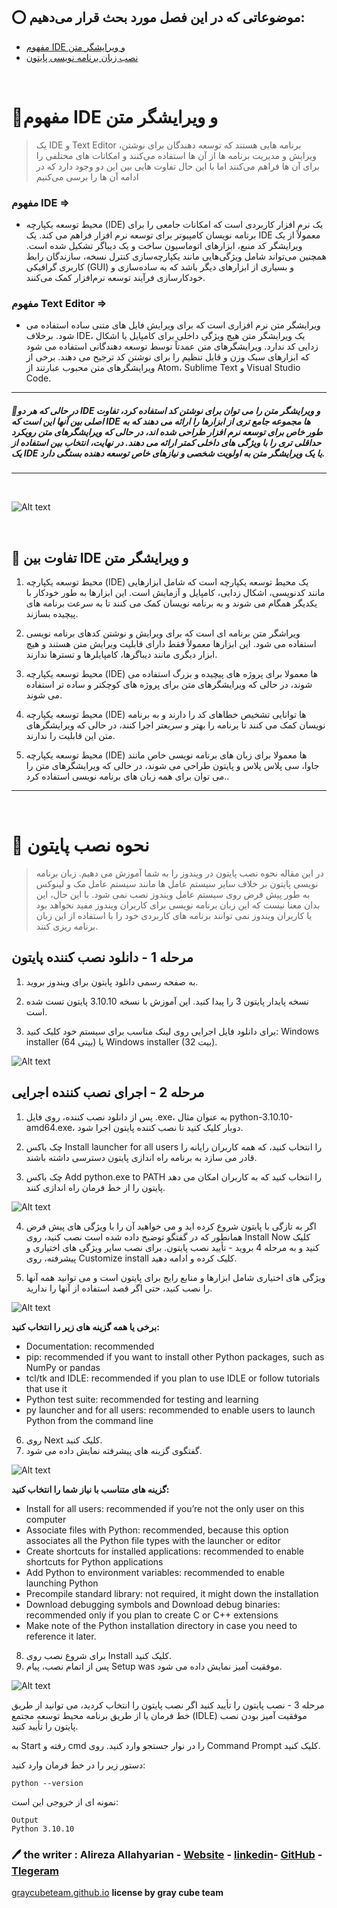 ## ⭕️ موضوعاتی که در این فصل مورد بحث قرار می‌دهیم:

- [مفهوم IDE و ویرایشگر متن](#concept-of-ide--text-editor)
- [نصب زبان برنامه نویسی پایتون](#-how-to-install-python)

</br>


# 💎مفهوم IDE و ویرایشگر متن
> یک IDE و Text Editor برنامه هایی هستند که توسعه دهندگان برای نوشتن، ویرایش و مدیریت برنامه ها از آن ها استفاده می‌کنند و امکانات های مختلفی را برای آن ها فراهم می‌کنند 
اما با این حال تفاوت هایی بین این دو وجود دارد که در ادامه آن ها را برسی می‌کنیم

### **مفهوم IDE** =>
- محیط توسعه یکپارچه (IDE) یک نرم افزار کاربردی است که امکانات جامعی را برای برنامه نویسان کامپیوتر برای توسعه نرم افزار فراهم می کند. یک IDE معمولاً از یک ویرایشگر کد منبع، ابزارهای اتوماسیون ساخت و یک دیباگر تشکیل شده است. همچنین می‌تواند شامل ویژگی‌هایی مانند یکپارچه‌سازی کنترل نسخه، سازندگان رابط کاربری گرافیکی (GUI) و بسیاری از ابزارهای دیگر باشد که به ساده‌سازی و خودکارسازی فرآیند توسعه نرم‌افزار کمک می‌کنند.

### **مفهوم Text Editor** =>
- ویرایشگر متن نرم افزاری است که برای ویرایش فایل های متنی ساده استفاده می شود. برخلاف IDE، یک ویرایشگر متن هیچ ویژگی داخلی برای کامپایل یا اشکال زدایی کد ندارد. ویرایشگرهای متن عمدتاً توسط توسعه دهندگانی استفاده می شود که ابزارهای سبک وزن و قابل تنظیم را برای نوشتن کد ترجیح می دهند. برخی از ویرایشگرهای متن محبوب عبارتند از Atom، Sublime Text و Visual Studio Code.

---
##### 🔹در حالی که هر دو IDE و ویرایشگر متن را می توان برای نوشتن کد استفاده کرد، تفاوت اصلی بین آنها این است که IDE ها مجموعه جامع تری از ابزارها را ارائه می دهند که به طور خاص برای توسعه نرم افزار طراحی شده اند، در حالی که ویرایشگرهای متن رویکرد حداقلی تری را با ویژگی های داخلی کمتر ارائه می دهند. در نهایت، انتخاب بین استفاده از یک IDE یا یک ویرایشگر متن به اولویت شخصی و نیازهای خاص توسعه دهنده بستگی دارد.
---

</br>

![Alt text](../../src/ProgrammingEditors.jpg)

</br>

## 💢 تفاوت بین IDE و ویرایشگر متن

1. محیط توسعه یکپارچه (IDE) یک محیط توسعه یکپارچه است که شامل ابزارهایی مانند کدنویسی، اشکال زدایی، کامپایل و آزمایش است. این ابزارها به طور خودکار با یکدیگر همگام می شوند و به برنامه نویسان کمک می کنند تا به سرعت برنامه های پیچیده بسازند.

2. ویراشگر متن برنامه ای است که برای ویرایش و نوشتن کدهای برنامه نویسی استفاده می شود. این ابزارها معمولاً فقط دارای قابلیت ویرایش متن هستند و هیچ ابزار دیگری مانند دیباگرها، کامپایلرها و تسترها ندارند.

3. محیط توسعه یکپارچه (IDE)  ها معمولا برای پروژه های پیچیده و بزرگ استفاده می شوند، در حالی که ویرایشگرهای متن برای پروژه های کوچکتر و ساده تر استفاده می شوند.

4. محیط توسعه یکپارچه (IDE) ها توانایی تشخیص خطاهای کد را دارند و به برنامه نویسان کمک می کنند تا برنامه را بهتر و سریعتر اجرا کنند، در حالی که ویرایشگرهای متن این قابلیت را ندارند.

5. محیط توسعه یکپارچه (IDE) ها معمولا برای زبان های برنامه نویسی خاص مانند جاوا، سی پلاس پلاس و پایتون طراحی می شوند، در حالی که ویرایشگرهای متن را می توان برای همه زبان های برنامه نویسی استفاده کرد..

***

</br>

# 🐍 نحوه نصب پایتون
> در این مقاله نحوه نصب پایتون در ویندوز را به شما آموزش می دهیم. زبان برنامه نویسی پایتون بر خلاف سایر سیستم عامل ها مانند سیستم عامل مک و لینوکس به طور پیش فرض روی سیستم عامل ویندوز نصب نمی شود. با این حال، این بدان معنا نیست که این زبان برنامه نویسی برای کاربران ویندوز مفید نخواهد بود یا کاربران ویندوز نمی توانند برنامه های کاربردی خود را با استفاده از این زبان برنامه ریزی کنند.

## مرحله 1 - دانلود نصب کننده پایتون
1. به صفحه رسمی دانلود پایتون برای ویندوز بروید.

2. نسخه پایدار پایتون 3 را پیدا کنید. این آموزش با نسخه 3.10.10 پایتون تست شده است.

3. برای دانلود فایل اجرایی روی لینک مناسب برای سیستم خود کلیک کنید: Windows installer (64 بیتی) یا Windows installer (32 بیت).

![Alt text](../../src/1.png)

## مرحله 2 - اجرای نصب کننده اجرایی
1. پس از دانلود نصب کننده، روی فایل .exe، به عنوان مثال python-3.10.10-amd64.exe، دوبار کلیک کنید تا نصب کننده پایتون اجرا شود.

2. چک باکس Install launcher for all users را انتخاب کنید، که همه کاربران رایانه را قادر می سازد به برنامه راه اندازی پایتون دسترسی داشته باشند.

3. چک باکس Add python.exe to PATH را انتخاب کنید که به کاربران امکان می دهد پایتون را از خط فرمان راه اندازی کنند.

![Alt text](../../src/2.png)

4. اگر به تازگی با پایتون شروع کرده اید و می خواهید آن را با ویژگی های پیش فرض همانطور که در گفتگو توضیح داده شده است نصب کنید، روی Install Now کلیک کنید و به مرحله 4 بروید - تأیید نصب پایتون. برای نصب سایر ویژگی های اختیاری و پیشرفته، روی Customize install کلیک کرده و ادامه دهید.

5. ویژگی های اختیاری شامل ابزارها و منابع رایج برای پایتون است و می توانید همه آنها را نصب کنید، حتی اگر قصد استفاده از آنها را ندارید.

![Alt text](../../src/3.png)

**برخی یا همه گزینه های زیر را انتخاب کنید:**

- Documentation: recommended
- pip: recommended if you want to install other Python packages, such as NumPy or pandas
- tcl/tk and IDLE: recommended if you plan to use IDLE or follow tutorials that use it
- Python test suite: recommended for testing and learning
- py launcher and for all users: recommended to enable users to launch Python from the command line

6. روی Next کلیک کنید.
7. گفتگوی گزینه های پیشرفته نمایش داده می شود.

![Alt text](../../src/4.png)

**گزینه های متناسب با نیاز شما را انتخاب کنید:**

- Install for all users: recommended if you’re not the only user on this computer
- Associate files with Python: recommended, because this option associates all the Python file types with the launcher or editor
- Create shortcuts for installed applications: recommended to enable shortcuts for Python applications
- Add Python to environment variables: recommended to enable launching Python
- Precompile standard library: not required, it might down the installation
- Download debugging symbols and Download debug binaries: recommended only if you plan to create C or C++ extensions
- Make note of the Python installation directory in case you need to reference it later.

8. برای شروع نصب روی Install کلیک کنید.
9. پس از اتمام نصب، پیام Setup was موفقیت آمیز نمایش داده می شود.

![Alt text](../../src/5.png)

مرحله 3 - نصب پایتون را تأیید کنید
اگر نصب پایتون را انتخاب کردید، می توانید از طریق خط فرمان یا از طریق برنامه محیط توسعه مجتمع (IDLE) موفقیت آمیز بودن نصب پایتون را تأیید کنید.

به Start رفته و cmd را در نوار جستجو وارد کنید. روی Command Prompt کلیک کنید.

دستور زیر را در خط فرمان وارد کنید:
```
python --version
```
نمونه ای از خروجی این است:
```
Output
Python 3.10.10
```

### 🖊 the writer : Alireza Allahyarian - [Website](http://microhex.info/) - [linkedin](https://www.linkedin.com/in/alireza-allahyarian-658658258/)- [GitHub](https://github.com/graymicro) - [Tlegeram](https://t.me/graycubeteam) 
[graycubeteam.github.io](graycubeteam.github.io)
**license by gray cube team**
